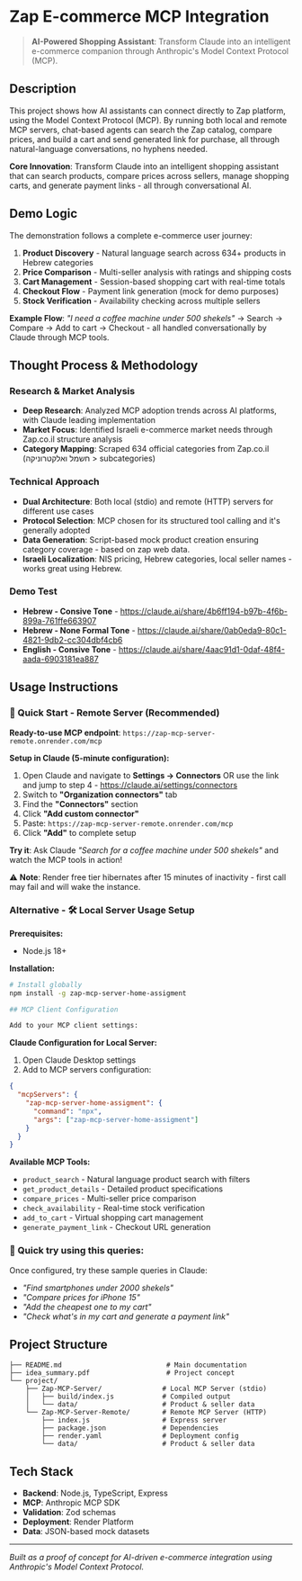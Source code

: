 # Zap E-commerce MCP Integration

> **AI-Powered Shopping Assistant**: Transform Claude into an intelligent e-commerce companion through Anthropic's Model Context Protocol (MCP).

## Description

This project shows how AI assistants can connect directly to Zap platform, using the Model Context Protocol (MCP). By running both local and remote MCP servers, chat-based agents can search the Zap catalog, compare prices, and build a cart and send generated link for purchase, all through natural-language conversations, no hyphens needed.

**Core Innovation**: Transform Claude into an intelligent shopping assistant that can search products, compare prices across sellers, manage shopping carts, and generate payment links - all through conversational AI.

## Demo Logic

The demonstration follows a complete e-commerce user journey:
1. **Product Discovery** - Natural language search across 634+ products in Hebrew categories
2. **Price Comparison** - Multi-seller analysis with ratings and shipping costs
3. **Cart Management** - Session-based shopping cart with real-time totals
4. **Checkout Flow** - Payment link generation (mock for demo purposes)
5. **Stock Verification** - Availability checking across multiple sellers

**Example Flow**: *"I need a coffee machine under 500 shekels"* → Search → Compare → Add to cart → Checkout - all handled conversationally by Claude through MCP tools.

## Thought Process & Methodology

### Research & Market Analysis
- **Deep Research**: Analyzed MCP adoption trends across AI platforms, with Claude leading implementation
- **Market Focus**: Identified Israeli e-commerce market needs through Zap.co.il structure analysis
- **Category Mapping**: Scraped 634 official categories from Zap.co.il (חשמל ואלקטרוניקה > subcategories)

### Technical Approach
- **Dual Architecture**: Both local (stdio) and remote (HTTP) servers for different use cases
- **Protocol Selection**: MCP chosen for its structured tool calling and it's generally adopted
- **Data Generation**: Script-based mock product creation ensuring category coverage - based on zap web data.
- **Israeli Localization**: NIS pricing, Hebrew categories, local seller names - works great using Hebrew.

### Demo Test

- **Hebrew - Consive Tone** - https://claude.ai/share/4b6ff194-b97b-4f6b-899a-761ffe663907
- **Hebrew - None Formal Tone** - https://claude.ai/share/0ab0eda9-80c1-4821-9db2-cc304dbf4cb6
- **English - Consive Tone** - https://claude.ai/share/4aac91d1-0daf-48f4-aada-6903181ea887




## Usage Instructions

### 🚀 Quick Start - Remote Server (Recommended)

**Ready-to-use MCP endpoint**: `https://zap-mcp-server-remote.onrender.com/mcp`

**Setup in Claude (5-minute configuration):**


1. Open Claude and navigate to **Settings → Connectors** OR use the link and jump to step 4 - https://claude.ai/settings/connectors
2. Switch to **"Organization connectors"** tab
3. Find the **"Connectors"** section 
4. Click **"Add custom connector"**
5. Paste: `https://zap-mcp-server-remote.onrender.com/mcp`
6. Click **"Add"** to complete setup

**Try it**: Ask Claude *"Search for a coffee machine under 500 shekels"* and watch the MCP tools in action!

⚠️ **Note**: Render free tier hibernates after 15 minutes of inactivity - first call may fail and will wake the instance.

### Alternative - 🛠️ Local Server Usage Setup

**Prerequisites:**
- Node.js 18+

**Installation:**
```bash
# Install globally
npm install -g zap-mcp-server-home-assigment

## MCP Client Configuration

Add to your MCP client settings:


```

**Claude Configuration for Local Server:**
1. Open Claude Desktop settings
2. Add to MCP servers configuration:
```json
{
  "mcpServers": {
    "zap-mcp-server-home-assigment": {
      "command": "npx",
      "args": ["zap-mcp-server-home-assigment"]
    }
  }
}
```

**Available MCP Tools:**
- `product_search` - Natural language product search with filters
- `get_product_details` - Detailed product specifications
- `compare_prices` - Multi-seller price comparison
- `check_availability` - Real-time stock verification
- `add_to_cart` - Virtual shopping cart management
- `generate_payment_link` - Checkout URL generation

### 🧪 Quick try using this queries:

Once configured, try these sample queries in Claude:
- *"Find smartphones under 2000 shekels"*
- *"Compare prices for iPhone 15"*
- *"Add the cheapest one to my cart"*
- *"Check what's in my cart and generate a payment link"*

## Project Structure

```
├── README.md                          # Main documentation
├── idea_summary.pdf                   # Project concept
└── project/
    ├── Zap-MCP-Server/               # Local MCP Server (stdio)
    │   ├── build/index.js            # Compiled output
    │   └── data/                     # Product & seller data
    └── Zap-MCP-Server-Remote/        # Remote MCP Server (HTTP)
        ├── index.js                  # Express server
        ├── package.json              # Dependencies
        ├── render.yaml               # Deployment config
        └── data/                     # Product & seller data
```


## Tech Stack

- **Backend**: Node.js, TypeScript, Express
- **MCP**: Anthropic MCP SDK
- **Validation**: Zod schemas
- **Deployment**: Render Platform
- **Data**: JSON-based mock datasets

---

*Built as a proof of concept for AI-driven e-commerce integration using Anthropic's Model Context Protocol.*